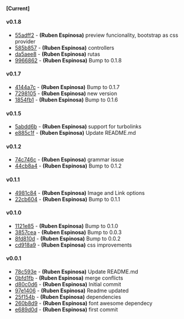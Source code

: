 
#### [Current]


#### v0.1.8
 * [55adff2](../../commit/55adff2) - __(Ruben Espinosa)__ preview funcionality, bootstrap as css provider
 * [585b857](../../commit/585b857) - __(Ruben Espinosa)__ controllers
 * [da5aee8](../../commit/da5aee8) - __(Ruben Espinosa)__ rutas
 * [9966862](../../commit/9966862) - __(Ruben Espinosa)__ Bump to 0.1.8

#### v0.1.7
 * [4144a7c](../../commit/4144a7c) - __(Ruben Espinosa)__ Bump to 0.1.7
 * [7298105](../../commit/7298105) - __(Ruben Espinosa)__ new version
 * [1854fb1](../../commit/1854fb1) - __(Ruben Espinosa)__ Bump to 0.1.6

#### v0.1.5
 * [5abdd6b](../../commit/5abdd6b) - __(Ruben Espinosa)__ support for turbolinks
 * [e885c1f](../../commit/e885c1f) - __(Ruben Espinosa)__ Update README.md

#### v0.1.2
 * [74c746c](../../commit/74c746c) - __(Ruben Espinosa)__ grammar issue
 * [44cb8a4](../../commit/44cb8a4) - __(Ruben Espinosa)__ Bump to 0.1.2

#### v0.1.1
 * [4981c84](../../commit/4981c84) - __(Ruben Espinosa)__ Image and Link options
 * [22cb604](../../commit/22cb604) - __(Ruben Espinosa)__ Bump to 0.1.1

#### v0.1.0
 * [1121e85](../../commit/1121e85) - __(Ruben Espinosa)__ Bump to 0.1.0
 * [3857cea](../../commit/3857cea) - __(Ruben Espinosa)__ Bump to 0.0.3
 * [8fd810d](../../commit/8fd810d) - __(Ruben Espinosa)__ Bump to 0.0.2
 * [cd918a9](../../commit/cd918a9) - __(Ruben Espinosa)__ css improvements

#### v0.0.1
 * [78c593e](../../commit/78c593e) - __(Ruben Espinosa)__ Update README.md
 * [0bfd1fb](../../commit/0bfd1fb) - __(Ruben Espinosa)__ merge conflicts
 * [d80c0d6](../../commit/d80c0d6) - __(Ruben Espinosa)__ Initial commit
 * [97e1406](../../commit/97e1406) - __(Ruben Espinosa)__ Readme updated
 * [25f154b](../../commit/25f154b) - __(Ruben Espinosa)__ dependencies
 * [260b8d9](../../commit/260b8d9) - __(Ruben Espinosa)__ font awesome dependecy
 * [e689d0d](../../commit/e689d0d) - __(Ruben Espinosa)__ first commit
